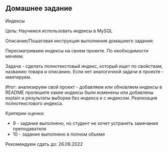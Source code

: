 ## Домашнее задание

Индексы

Цель:
Научимся использовать индексы в MySQL

Описание/Пошаговая инструкция выполнения домашнего задания:

Пересматриваем индексы на своем проекте. По необходимости меняем.

Задача - сделать полнотекстовый индекс, который ищет по свойствам, названию товара и описанию. Если нет аналогичной задачи в проекте - имитируем.

Итог: анализируем свой проект - добавляем или обновляем индексы
в README пропишите какие индексы были изменены или добавлены
explain и результаты выборки без индекса и с индексом.
Реализация полнотекстового индекса.

Критерии оценки:
- 9 - задание выполнено, но студент не хочет устранять замечания преподавателя
- 10 - задание выполнено в полном обьеме

Рекомендуем сдать до: 26.09.2022